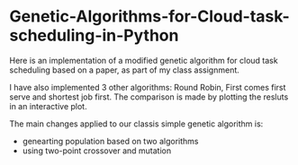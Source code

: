 # Genetic-Algorithms-for-Cloud-task-scheduling-in-Python
Here is an implementation of a modified genetic algorithm for cloud task scheduling based on a paper, as part of my class assignment. 

I have also implemented 3 other algorithms: Round Robin, First comes first serve and shortest job first.
The comparison is made by plotting the resluts in an interactive plot.

The main changes applied to our classis simple genetic algorithm is:
- genearting population based on two algorithms
- using two-point crossover and mutation



